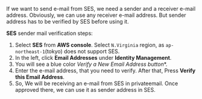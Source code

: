 If we want to send e-mail from SES, we need a sender and a receiver e-mail address. Obviously, we can use any receiver e-mail address. But sender address has to be verified by SES before using it.

**SES** sender mail verification steps:
1. Select **SES** from **AWS console**. Select `N.Virginia` region, as `ap-northeast-1`(tokyo) does not support SES.
2. In the left, click **Email Addresses** under **Identity Management**.
3. You will see a blue color **Verify a New Email Address* button**.
4. Enter the e-mail address, that you need to verify. After that, Press **Verify this Email Address**.
5. So, We will be receiving an e-mail from SES in privateemail. Once approved there, we can use it as sender address in SES.
